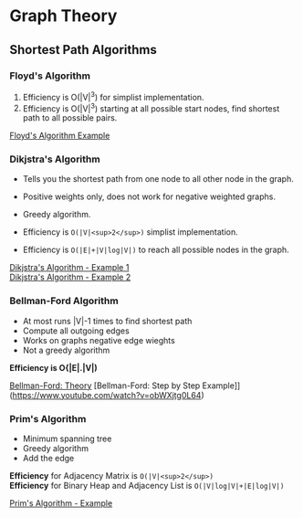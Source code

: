 # Graph Theory

## Shortest Path Algorithms
### Floyd's Algorithm
1. Efficiency is O(|V|<sup>3</sup>) for simplist implementation.
2. Efficiency is O(|V|<sup>3</sup>) starting at all possible start nodes, find shortest path to all possible pairs.

[Floyd's Algorithm Example](https://www.youtube.com/watch?v=t3mf2Vu9wA4)

### Dikjstra's Algorithm
* Tells you the shortest path from one node to all other node in the graph.
* Positive weights only, does not work for negative weighted graphs.
* Greedy algorithm.

* Efficiency is `O(|V|<sup>2</sup>)` simplist implementation.  
* Efficiency is `O(|E|+|V|log|V|)` to reach all possible nodes in the graph.  


[Dikjstra's Algorithm - Example 1](https://www.youtube.com/watch?v=_lHSawdgXpI)   
[Dikjstra's Algorithm - Example 2](https://www.youtube.com/watch?v=WN3Rb9wVYDY)   

### Bellman-Ford Algorithm
* At most runs |V|-1 times to find shortest path
* Compute all outgoing edges
* Works on graphs negative edge wieghts
* Not a greedy algorithm

**Efficiency is O{|E|.|V|)**

[Bellman-Ford: Theory](https://www.youtube.com/watch?v=9PHkk0UavIM)
[Bellman-Ford: Step by Step Example]](https://www.youtube.com/watch?v=obWXjtg0L64)

### Prim's Algorithm
* Minimum spanning tree
* Greedy algorithm
* Add the edge

**Efficiency** for Adjacency Matrix is `O(|V|<sup>2</sup>)`  
**Efficiency** for Binary Heap and Adjacency List is `O(|V|log|V|+|E|log|V|)`

[Prim's Algorithm - Example](https://www.youtube.com/watch?v=cplfcGZmX7I)
